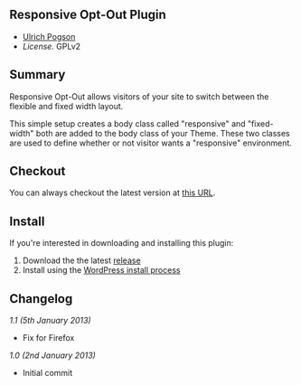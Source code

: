 ## Responsive Opt-Out Plugin

* [Ulrich Pogson](http://ulrich.pogson.ch)
* *License.* GPLv2

## Summary

Responsive Opt-Out allows visitors of your site to switch between the flexible and fixed width layout.

This simple setup creates a body class called "responsive" and "fixed-width" both are added to the body class of your Theme. These two classes are used to define whether or not visitor wants a "responsive" environment.
## Checkout

You can always checkout the latest version at [this URL](https://github.com/grappler/responsive-opt-out).

## Install

If you're interested in downloading and installing this plugin:

1. Download the the latest [release](https://github.com/grappler/responsive-opt-out/zipball/master)
2. Install using the [WordPress install process](http://codex.wordpress.org/Managing_Plugins#Manual_Plugin_Installation)

## Changelog

_1.1 (5th January 2013)_

* Fix for Firefox

_1.0 (2nd January 2013)_

* Initial commit
